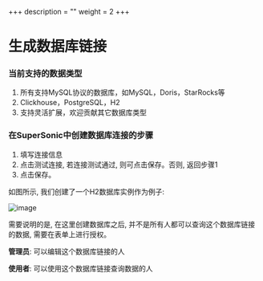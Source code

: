 +++
description = ""
weight = 2
+++

# 生成数据库链接

### **当前支持的数据类型**
1. 所有支持MySQL协议的数据库，如MySQL，Doris，StarRocks等
2. Clickhouse，PostgreSQL，H2
3. 支持灵活扩展，欢迎贡献其它数据库类型

### **在SuperSonic中创建数据库连接的步骤**

1. 填写连接信息
2. 点击测试连接, 若连接测试通过, 则可点击保存。否则, 返回步骤1
3. 点击保存。

如图所示, 我们创建了一个H2数据库实例作为例子:

![image](https://github.com/tencentmusic/supersonic/assets/22031277/f4b1b8d7-33fb-40b4-9767-c4acee534ea5)

需要说明的是, 在这里创建数据库之后, 并不是所有人都可以查询这个数据库链接的数据, 需要在表单上进行授权。

**管理员**: 可以编辑这个数据库链接的人

**使用者**: 可以使用这个数据库链接查询数据的人